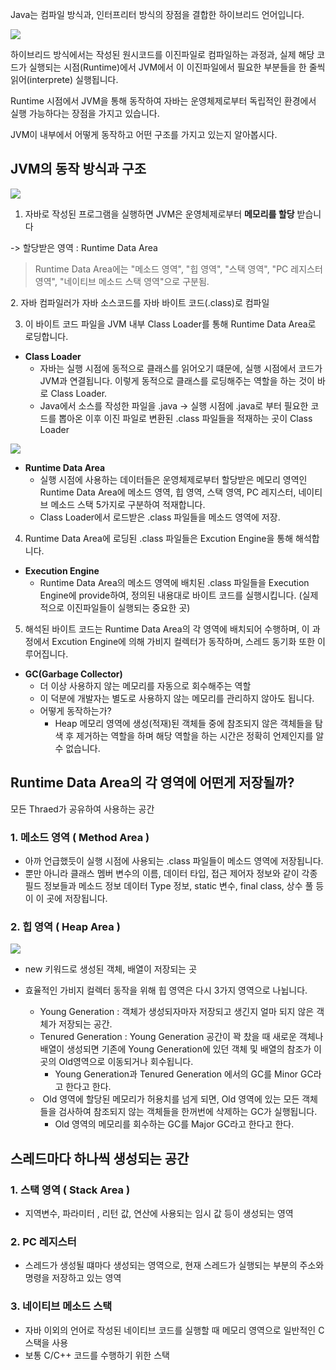 
Java는 컴파일 방식과, 인터프리터 방식의 장점을 결합한 하이브리드 언어입니다.

![](https://blog.kakaocdn.net/dn/0wVtm/btsuQRG97iM/SFCzRjAggcjgobiyzCeCk1/img.png)

하이브리드 방식에서는 작성된 원시코드를 이진파일로 컴파일하는 과정과, 실제 해당 코드가 실행되는 시점(Runtime)에서 JVM에서 이 이진파일에서 필요한 부분들을 한 줄씩 읽어(interprete) 실행됩니다.

  

Runtime 시점에서 JVM을 통해 동작하여 자바는 운영체제로부터 독립적인 환경에서 실행 가능하다는 장점을 가지고 있습니다.

  
JVM이 내부에서 어떻게 동작하고 어떤 구조를 가지고 있는지 알아봅시다.

## JVM의 동작 방식과 구조 

![](https://blog.kakaocdn.net/dn/XDhrA/btsuZQ8lONg/TRKDPuKnwy3klFkGqZudK0/img.png)

  

1. 자바로 작성된 프로그램을 실행하면 JVM은 운영체제로부터 **메모리를 할당** 받습니다

-> 할당받은 영역 : Runtime Data Area 

> Runtime Data Area에는 "메소드 영역", "힙 영역", "스택 영역", "PC 레지스터 영역", "네이티브 메소드 스택 영역"으로 구분됨.
  

2. 자바 컴파일러가 자바 소스코드를 자바 바이트 코드(.class)로 컴파일

  

3. 이 바이트 코드 파일을 JVM 내부 Class Loader를 통해 Runtime Data Area로 로딩합니다.

- **Class Loader**
    - 자바는 실행 시점에 동적으로 클래스를 읽어오기 떄문에, 실행 시점에서 코드가 JVM과 연결됩니다. 이렇게 동적으로 클래스를 로딩해주는 역할을 하는 것이 바로 Class Loader.
    - Java에서 소스를 작성한 파일을 .java -> 실행 시점에 .java로 부터 필요한 코드를 뽑아온 이후 이진 파일로 변환된 .class 파일들을 적재하는 곳이 Class Loader

![](https://blog.kakaocdn.net/dn/lUnr3/btsu7R6tVsb/uk17XXiyn428wnOjHdWKEK/img.png)

- **Runtime Data Area**
    - 실행 시점에 사용하는 데이터들은 운영체제로부터 할당받은 메모리 영역인 Runtime Data Area에 메소드 영역, 힙 영역, 스택 영역, PC 레지스터, 네이티브 메소드 스택 5가지로 구분하여 적재합니다.
    - Class Loader에서 로드받은 .class 파일들을 메소드 영역에 저장.

4. Runtime Data Area에 로딩된 .class 파일들은 Excution Engine을 통해 해석합니다.

- **Execution Engine**
    - Runtime Data Area의 메소드 영역에 배치된 .class 파일들을 Execution Engine에 provide하여, 정의된 내용대로 바이트 코드를 실행시킵니다. (실제적으로 이진파일들이 실행되는 중요한 곳)

  

5. 해석된 바이트 코드는 Runtime Data Area의 각 영역에 배치되어 수행하며, 이 과정에서 Excution Engine에 의해 가비지 컬렉터가 동작하며, 스레드 동기화 또한 이루어집니다.

- **GC(Garbage Collector)**
    - 더 이상 사용하지 않는 메모리를 자동으로 회수해주는 역할
    - 이 덕분에 개발자는 별도로 사용하지 않는 메모리를 관리하지 않아도 됩니다.
    - 어떻게 동작하는가?
        - Heap 메모리 영역에 생성(적재)된 객체들 중에 참조되지 않은 객체들을 탐색 후 제거하는 역할을 하며 해당 역할을 하는 시간은 정확히 언제인지를 알 수 없습니다.

## Runtime Data Area의 각 영역에 어떤게 저장될까?

모든 Thraed가 공유하여 사용하는 공간

### 1. 메소드 영역 ( Method Area )

- 아까 언급했듯이 실행 시점에 사용되는 .class 파일들이 메소드 영역에 저장됩니다.
- 뿐만 아니라 클래스 멤버 변수의 이름, 데이터 타입, 접근 제어자 정보와 같이 각종 필드 정보들과 메소드 정보 데이터 Type 정보, static 변수, final class, 상수 풀 등이 이 곳에 저장됩니다.

  

### 2. 힙 영역 ( Heap Area )

![](https://blog.kakaocdn.net/dn/cA4Dv9/btsuQvxlS8p/1PUKO2vZSVWAhEx7QkYSE1/img.png)

- new 키워드로 생성된 객체, 배열이 저장되는 곳

- 효율적인 가비지 컬렉터 동작을 위해 힙 영역은 다시 3가지 영역으로 나뉩니다.
    - Young Generation : 객체가 생성되자마자 저장되고 생긴지 얼마 되지 않은 객체가 저장되는 공간.
    - Tenured Generation : Young Generation 공간이 꽉 찼을 때 새로운 객체나 배열이 생성되면 기존에 Young Generation에 있던 객체 및 배열의 참조가 이곳의 Old영역으로 이동되거나 회수됩니다. 
        - Young Generation과 Tenured Generation 에서의 GC를 Minor GC라고 한다고 한다.
    -  Old 영역에 할당된 메모리가 허용치를 넘게 되면, Old 영역에 있는 모든 객체들을 검사하여 참조되지 않는 객체들을 한꺼번에 삭제하는 GC가 실행됩니다. 
        - Old 영역의 메모리를 회수하는 GC를 Major GC라고 한다고 한다.

## 스레드마다 하나씩 생성되는 공간

### 1. 스택 영역 ( Stack Area ) 

- 지역변수, 파라미터 , 리턴 값, 연산에 사용되는 임시 값 등이 생성되는 영역

### 2. PC 레지스터

- 스레드가 생성될 떄마다 생성되는 영역으로, 현재 스레드가 실행되는 부분의 주소와 명령을 저장하고 있는 영역

### 3. 네이티브 메소드 스택 

- 자바 이외의 언어로 작성된 네이티브 코드를 실행할 때 메모리 영역으로 일반적인 C 스택을 사용
- 보통 C/C++ 코드를 수행하기 위한 스택

  